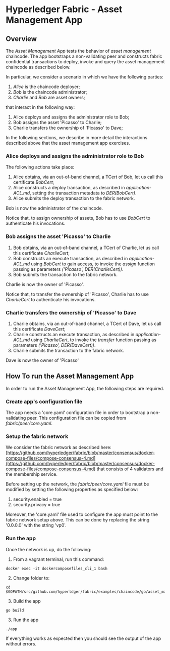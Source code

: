 # Hyperledger Fabric - Asset Management App 

## Overview

The *Asset Management App* tests the behavior of *asset management* chaincode. The app bootstraps a non-validating peer and constructs fabric confidential transactions to deploy, invoke and query the asset management chaincode as described below.

In particular, we consider a scenario in which we have the following parties:

1. *Alice* is the chaincode deployer;
2. *Bob* is the chaincode administrator;
3. *Charlie* and *Bob* are asset owners;

that interact in the following way:

1. Alice deploys and assigns the administrator role to Bob;
2. Bob assigns the asset 'Picasso' to Charlie;
3. Charlie transfers the ownership of 'Picasso' to Dave;

In the following sections, we describe in more detail the interactions 
described above that the asset management app exercises.

### Alice deploys and assigns the administrator role to Bob

The following actions take place:

1. Alice obtains, via an out-of-band channel, a TCert of Bob, let us call this certificate *BobCert*;
2. Alice constructs a deploy transaction, as described in *application-ACL.md*,  setting the transaction metadata to *DER(BobCert)*.
3. Alice submits the deploy transaction to the fabric network.

Bob is now the administrator of the chaincode. 

Notice that, to assign ownership of assets, Bob has to use *BobCert* to authenticate his invocations.

### Bob assigns the asset 'Picasso' to Charlie

1. Bob obtains, via an out-of-band channel, a TCert of Charlie, let us call this certificate *CharlieCert*;
2. Bob constructs an execute transaction, as described in *application-ACL.md* using *BobCert* to gain access, to invoke the *assign* function passing as parameters *('Picasso', DER(CharlieCert))*. 
3. Bob submits the transaction to the fabric network.

Charlie is now the owner of 'Picasso'.

Notice that, to transfer the ownership of 'Picasso', Charlie has to use *CharlieCert* to authenticate his invocations.

### Charlie transfers the ownership of 'Picasso' to Dave

1. Charlie obtains, via an out-of-band channel, a TCert of Dave, let us call this certificate *DaveCert*;
2. Charlie constructs an execute transaction, as described in *application-ACL.md* using *CharlieCert*, to invoke the *transfer* function passing as parameters *('Picasso', DER(DaveCert))*. 
3. Charlie submits the transaction to the fabric network.

Dave is now the owner of 'Picasso'

## How To run the Asset Management App

In order to run the Asset Management App, the following steps are required. 

### Create app's configuration file

The app needs a 'core.yaml' configuration file in order to bootstrap a non-validating peer. This configuration file can be copied from *fabric/peer/core.yaml*. 

### Setup the fabric network

We consider the fabric network as described here: [https://github.com/hyperledger/fabric/blob/master/consensus/docker-compose-files/compose-consensus-4.md](https://github.com/hyperledger/fabric/blob/master/consensus/docker-compose-files/compose-consensus-4.md) that consists of 4 validators and the membership service.

Before setting up the network, the *fabric/peer/core.yaml* file must be modified by setting the following properties as specified below:

1. security.enabled = true
2. security.privacy = true

Moreover, the 'core.yaml' file used to configure the app must point to the fabric network setup above. This can be done by replacing the string '0.0.0.0' with the string 'vp0'.

### Run the app

Once the network is up, do the following:

1. From a vagrant terminal, run this command:
```
docker exec -it dockercomposefiles_cli_1 bash
```
2. Change folder to:
```
cd $GOPATH/src/github.com/hyperldger/fabric/examples/chaincode/go/asset_management/app
```
3. Build the app
```
go build
```
3. Run the app
```
./app
```

If everything works as expected then you should see the output of the app without errors.